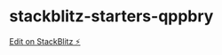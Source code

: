 # stackblitz-starters-qppbry

[Edit on StackBlitz ⚡️](https://stackblitz.com/edit/stackblitz-starters-qppbry)